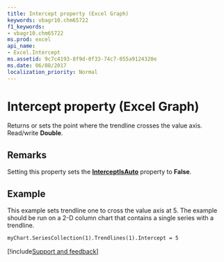 ```yaml
---
title: Intercept property (Excel Graph)
keywords: vbagr10.chm65722
f1_keywords:
- vbagr10.chm65722
ms.prod: excel
api_name:
- Excel.Intercept
ms.assetid: 9c7c4193-8f9d-0f33-74c7-055a9124320e
ms.date: 06/08/2017
localization_priority: Normal
---
```



# Intercept property (Excel Graph)

Returns or sets the point where the trendline crosses the value axis. Read/write  **Double**.


## Remarks

Setting this property sets the  **[InterceptIsAuto](Excel.InterceptIsAuto.md)** property to  **False**.


## Example

This example sets trendline one to cross the value axis at 5. The example should be run on a 2-D column chart that contains a single series with a trendline.


```vb
myChart.SeriesCollection(1).Trendlines(1).Intercept = 5
```

[!include[Support and feedback](~/includes/feedback-boilerplate.md)]
